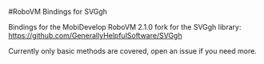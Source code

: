 #RoboVM Bindings for SVGgh

Bindings for the MobiDevelop RoboVM 2.1.0 fork for the SVGgh library:
https://github.com/GenerallyHelpfulSoftware/SVGgh

Currently only basic methods are covered, open an issue if you need more.
 
